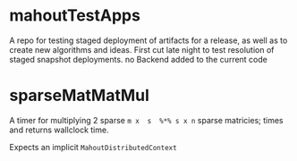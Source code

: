 mahoutTestApps 
=============
 A repo for testing staged deployment of artifacts for a release, as well as to create new algorithms and ideas.  First cut late night to test resolution of staged snapshot deployments. no Backend added to the current code


sparseMatMatMul
================
A timer for multiplying 2 sparse `m x  s  %*% s x n` sparse matricies; times and returns wallclock time. 

Expects an implicit `MahoutDistributedContext` 